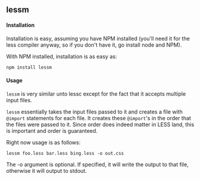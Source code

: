## lessm

#### Installation
Installation is easy, assuming you have NPM installed (you'll need it for the less compiler anyway, so if you don't have it, go install node and NPM).

With NPM installed, installation is as easy as:

```npm install lessm```

#### Usage
`lessm` is very similar unto lessc except for the fact that it accepts multiple input files.

`lessm` essentially takes the input files passed to it and creates a file with `@import` statements for each file. It creates these `@import`'s in the order that the files were passed to it. Since order does indeed matter in LESS land, this is important and order is guaranteed.

Right now usage is as follows:

```
lessm foo.less bar.less bing.less -o out.css
```

The -o argument is optional. If specified, it will write the output to that file, otherwise it will output to stdout.
